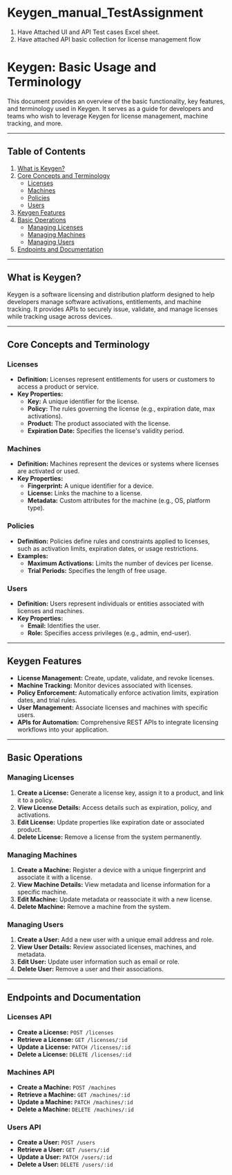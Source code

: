 

# Keygen_manual_TestAssignment

1. Have Attached UI and API Test cases Excel sheet.
2. Have attached API basic collection for license management flow

# **Keygen: Basic Usage and Terminology**  

This document provides an overview of the basic functionality, key features, and terminology used in Keygen. It serves as a guide for developers and teams who wish to leverage Keygen for license management, machine tracking, and more.

---

## **Table of Contents**  
1. [What is Keygen?](#what-is-keygen)  
2. [Core Concepts and Terminology](#core-concepts-and-terminology)  
   - [Licenses](#licenses)  
   - [Machines](#machines)  
   - [Policies](#policies)  
   - [Users](#users)  
3. [Keygen Features](#keygen-features)  
4. [Basic Operations](#basic-operations)  
   - [Managing Licenses](#managing-licenses)  
   - [Managing Machines](#managing-machines)  
   - [Managing Users](#managing-users)  
5. [Endpoints and Documentation](#endpoints-and-documentation)  

---

## **What is Keygen?**  
Keygen is a software licensing and distribution platform designed to help developers manage software activations, entitlements, and machine tracking. It provides APIs to securely issue, validate, and manage licenses while tracking usage across devices.

---

## **Core Concepts and Terminology**  

### **Licenses**  
- **Definition:** Licenses represent entitlements for users or customers to access a product or service.  
- **Key Properties:**  
  - **Key:** A unique identifier for the license.  
  - **Policy:** The rules governing the license (e.g., expiration date, max activations).  
  - **Product:** The product associated with the license.  
  - **Expiration Date:** Specifies the license's validity period.  

### **Machines**  
- **Definition:** Machines represent the devices or systems where licenses are activated or used.  
- **Key Properties:**  
  - **Fingerprint:** A unique identifier for a device.  
  - **License:** Links the machine to a license.  
  - **Metadata:** Custom attributes for the machine (e.g., OS, platform type).  

### **Policies**  
- **Definition:** Policies define rules and constraints applied to licenses, such as activation limits, expiration dates, or usage restrictions.  
- **Examples:**  
  - **Maximum Activations:** Limits the number of devices per license.  
  - **Trial Periods:** Specifies the length of free usage.  

### **Users**  
- **Definition:** Users represent individuals or entities associated with licenses and machines.  
- **Key Properties:**  
  - **Email:** Identifies the user.  
  - **Role:** Specifies access privileges (e.g., admin, end-user).  

---

## **Keygen Features**  

- **License Management:** Create, update, validate, and revoke licenses.  
- **Machine Tracking:** Monitor devices associated with licenses.  
- **Policy Enforcement:** Automatically enforce activation limits, expiration dates, and trial rules.  
- **User Management:** Associate licenses and machines with specific users.  
- **APIs for Automation:** Comprehensive REST APIs to integrate licensing workflows into your application.  

---

## **Basic Operations**  

### **Managing Licenses**  
1. **Create a License:** Generate a license key, assign it to a product, and link it to a policy.  
2. **View License Details:** Access details such as expiration, policy, and activations.  
3. **Edit License:** Update properties like expiration date or associated product.  
4. **Delete License:** Remove a license from the system permanently.  

### **Managing Machines**  
1. **Create a Machine:** Register a device with a unique fingerprint and associate it with a license.  
2. **View Machine Details:** View metadata and license information for a specific machine.  
3. **Edit Machine:** Update metadata or reassociate it with a new license.  
4. **Delete Machine:** Remove a machine from the system.  

### **Managing Users**  
1. **Create a User:** Add a new user with a unique email address and role.  
2. **View User Details:** Review associated licenses, machines, and metadata.  
3. **Edit User:** Update user information such as email or role.  
4. **Delete User:** Remove a user and their associations.  

---

## **Endpoints and Documentation**  

### **Licenses API**  
- **Create a License:** `POST /licenses`  
- **Retrieve a License:** `GET /licenses/:id`  
- **Update a License:** `PATCH /licenses/:id`  
- **Delete a License:** `DELETE /licenses/:id`  

### **Machines API**  
- **Create a Machine:** `POST /machines`  
- **Retrieve a Machine:** `GET /machines/:id`  
- **Update a Machine:** `PATCH /machines/:id`  
- **Delete a Machine:** `DELETE /machines/:id`  

### **Users API**  
- **Create a User:** `POST /users`  
- **Retrieve a User:** `GET /users/:id`  
- **Update a User:** `PATCH /users/:id`  
- **Delete a User:** `DELETE /users/:id`  
